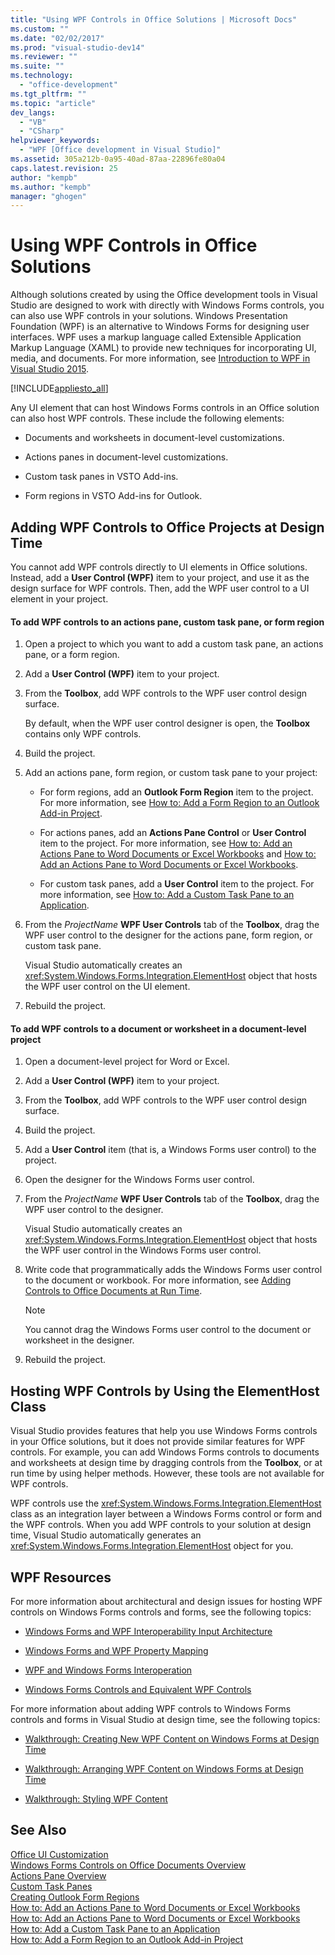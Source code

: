 ```yaml
---
title: "Using WPF Controls in Office Solutions | Microsoft Docs"
ms.custom: ""
ms.date: "02/02/2017"
ms.prod: "visual-studio-dev14"
ms.reviewer: ""
ms.suite: ""
ms.technology: 
  - "office-development"
ms.tgt_pltfrm: ""
ms.topic: "article"
dev_langs: 
  - "VB"
  - "CSharp"
helpviewer_keywords: 
  - "WPF [Office development in Visual Studio]"
ms.assetid: 305a212b-0a95-40ad-87aa-22896fe80a04
caps.latest.revision: 25
author: "kempb"
ms.author: "kempb"
manager: "ghogen"
---
```

# Using WPF Controls in Office Solutions
  Although solutions created by using the Office development tools in Visual Studio are designed to work with directly with Windows Forms controls, you can also use WPF controls in your solutions. Windows Presentation Foundation (WPF) is an alternative to Windows Forms for designing user interfaces. WPF uses a markup language called Extensible Application Markup Language (XAML) to provide new techniques for incorporating UI, media, and documents. For more information, see [Introduction to WPF in Visual Studio 2015](../Topic/Introduction%20to%20WPF%20in%20Visual%20Studio%202015.md).  
  
 [!INCLUDE[appliesto_all](../vsto/includes/appliesto-all-md.md)]  
  
 Any UI element that can host Windows Forms controls in an Office solution can also host WPF controls. These include the following elements:  
  
-   Documents and worksheets in document-level customizations.  
  
-   Actions panes in document-level customizations.  
  
-   Custom task panes in VSTO Add-ins.  
  
-   Form regions in VSTO Add-ins for Outlook.  
  
## Adding WPF Controls to Office Projects at Design Time  
 You cannot add WPF controls directly to UI elements in Office solutions. Instead, add a **User Control (WPF)** item to your project, and use it as the design surface for WPF controls. Then, add the WPF user control to a UI element in your project.  
  
#### To add WPF controls to an actions pane, custom task pane, or form region  
  
1.  Open a project to which you want to add a custom task pane, an actions pane, or a form region.  
  
2.  Add a **User Control (WPF)** item to your project.  
  
3.  From the **Toolbox**, add WPF controls to the WPF user control design surface.  
  
     By default, when the WPF user control designer is open, the **Toolbox** contains only WPF controls.  
  
4.  Build the project.  
  
5.  Add an actions pane, form region, or custom task pane to your project:  
  
    -   For form regions, add an **Outlook Form Region** item to the project. For more information, see [How to: Add a Form Region to an Outlook Add-in Project](../vsto/how-to-add-a-form-region-to-an-outlook-add-in-project.md).  
  
    -   For actions panes, add an **Actions Pane Control** or **User Control** item to the project. For more information, see [How to: Add an Actions Pane to Word Documents or Excel Workbooks](../vsto/how-to-add-an-actions-pane-to-word-documents-or-excel-workbooks.md) and [How to: Add an Actions Pane to Word Documents or Excel Workbooks](../vsto/how-to-add-an-actions-pane-to-word-documents-or-excel-workbooks.md).  
  
    -   For custom task panes, add a **User Control** item to the project. For more information, see [How to: Add a Custom Task Pane to an Application](../vsto/how-to-add-a-custom-task-pane-to-an-application.md).  
  
6.  From the *ProjectName* **WPF User Controls** tab of the **Toolbox**, drag the WPF user control to the designer for the actions pane, form region, or custom task pane.  
  
     Visual Studio automatically creates an <xref:System.Windows.Forms.Integration.ElementHost> object that hosts the WPF user control on the UI element.  
  
7.  Rebuild the project.  
  
#### To add WPF controls to a document or worksheet in a document-level project  
  
1.  Open a document-level project for Word or Excel.  
  
2.  Add a **User Control (WPF)** item to your project.  
  
3.  From the **Toolbox**, add WPF controls to the WPF user control design surface.  
  
4.  Build the project.  
  
5.  Add a **User Control** item (that is, a Windows Forms user control) to the project.  
  
6.  Open the designer for the Windows Forms user control.  
  
7.  From the *ProjectName* **WPF User Controls** tab of the **Toolbox**, drag the WPF user control to the designer.  
  
     Visual Studio automatically creates an <xref:System.Windows.Forms.Integration.ElementHost> object that hosts the WPF user control in the Windows Forms user control.  
  
8.  Write code that programmatically adds the Windows Forms user control to the document or workbook. For more information, see [Adding Controls to Office Documents at Run Time](../vsto/adding-controls-to-office-documents-at-run-time.md).  
  
    > [!NOTE]  
    >  You cannot drag the Windows Forms user control to the document or worksheet in the designer.  
  
9. Rebuild the project.  
  
## Hosting WPF Controls by Using the ElementHost Class  
 Visual Studio provides features that help you use Windows Forms controls in your Office solutions, but it does not provide similar features for WPF controls. For example, you can add Windows Forms controls to documents and worksheets at design time by dragging controls from the **Toolbox**, or at run time by using helper methods. However, these tools are not available for WPF controls.  
  
 WPF controls use the <xref:System.Windows.Forms.Integration.ElementHost> class as an integration layer between a Windows Forms control or form and the WPF controls. When you add WPF controls to your solution at design time, Visual Studio automatically generates an <xref:System.Windows.Forms.Integration.ElementHost> object for you.  
  
## WPF Resources  
 For more information about architectural and design issues for hosting WPF controls on Windows Forms controls and forms, see the following topics:  
  
-   [Windows Forms and WPF Interoperability Input Architecture](../Topic/Windows%20Forms%20and%20WPF%20Interoperability%20Input%20Architecture.md)  
  
-   [Windows Forms and WPF Property Mapping](../Topic/Windows%20Forms%20and%20WPF%20Property%20Mapping.md)  
  
-   [WPF and Windows Forms Interoperation](../Topic/WPF%20and%20Windows%20Forms%20Interoperation.md)  
  
-   [Windows Forms Controls and Equivalent WPF Controls](../Topic/Windows%20Forms%20Controls%20and%20Equivalent%20WPF%20Controls.md)  
  
 For more information about adding WPF controls to Windows Forms controls and forms in Visual Studio at design time, see the following topics:  
  
-   [Walkthrough: Creating New WPF Content on Windows Forms at Design Time](../Topic/Walkthrough:%20Creating%20New%20WPF%20Content%20on%20Windows%20Forms%20at%20Design%20Time.md)  
  
-   [Walkthrough: Arranging WPF Content on Windows Forms at Design Time](../Topic/Walkthrough:%20Arranging%20WPF%20Content%20on%20Windows%20Forms%20at%20Design%20Time.md)  
  
-   [Walkthrough: Styling WPF Content](../Topic/Walkthrough:%20Styling%20WPF%20Content.md)  
  
## See Also  
 [Office UI Customization](../vsto/office-ui-customization.md)   
 [Windows Forms Controls on Office Documents Overview](../vsto/windows-forms-controls-on-office-documents-overview.md)   
 [Actions Pane Overview](../vsto/actions-pane-overview.md)   
 [Custom Task Panes](../vsto/custom-task-panes.md)   
 [Creating Outlook Form Regions](../vsto/creating-outlook-form-regions.md)   
 [How to: Add an Actions Pane to Word Documents or Excel Workbooks](../vsto/how-to-add-an-actions-pane-to-word-documents-or-excel-workbooks.md)   
 [How to: Add an Actions Pane to Word Documents or Excel Workbooks](../vsto/how-to-add-an-actions-pane-to-word-documents-or-excel-workbooks.md)   
 [How to: Add a Custom Task Pane to an Application](../vsto/how-to-add-a-custom-task-pane-to-an-application.md)   
 [How to: Add a Form Region to an Outlook Add-in Project](../vsto/how-to-add-a-form-region-to-an-outlook-add-in-project.md)  
  
  